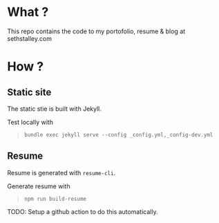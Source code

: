 # What ?

This repo contains the code to my portofolio, resume & blog at sethstalley.com

# How ?

## Static site

The static stie is built with Jekyll. 

Test locally with 
>`bundle exec jekyll serve --config _config.yml,_config-dev.yml`

## Resume

Resume is generated with `resume-cli`.

Generate resume with
>`npm run build-resume`

TODO: Setup a github action to do this automatically.
